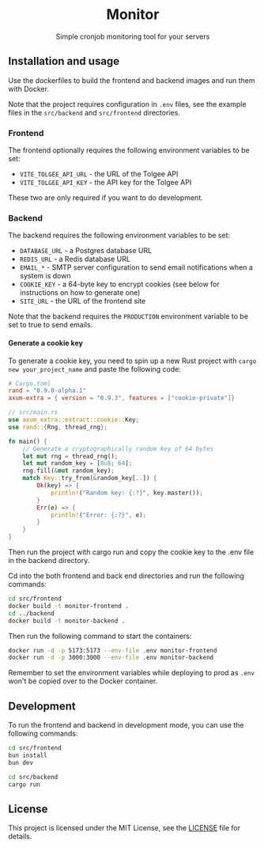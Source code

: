 <div align="center">
  <h1>Monitor</h1>

  Simple cronjob monitoring tool for your servers
</div>

## Installation and usage

Use the dockerfiles
to build the frontend and backend images and run them with Docker.

Note that the project requires configuration in `.env` files,
see the example files in the `src/backend` and `src/frontend` directories.

### Frontend
The frontend optionally requires the following environment variables to be set:
- `VITE_TOLGEE_API_URL` - the URL of the Tolgee API
- `VITE_TOLGEE_API_KEY` - the API key for the Tolgee API

These two are only required if you want to do development.

### Backend
The backend requires the following environment variables to be set:
- `DATABASE_URL` - a Postgres database URL
- `REDIS_URL` - a Redis database URL
- `EMAIL_*` - SMTP server configuration to send email notifications when a system is down
- `COOKIE_KEY` - a 64-byte key to encrypt cookies (see below for instructions on how to generate one)
- `SITE_URL` - the URL of the frontend site

Note that the backend requires the `PRODUCTION` environment variable to be set to true to send emails.

#### Generate a cookie key
To generate a cookie key,
you need to spin up a new Rust project with `cargo new your_project_name`
and paste the following code:

```toml
# Cargo.toml
rand = "0.9.0-alpha.1"
axum-extra = { version = "0.9.3", features = ["cookie-private"]}
```

```rust
// src/main.rs
use axum_extra::extract::cookie::Key;
use rand::{Rng, thread_rng};

fn main() {
    // Generate a cryptographically random key of 64 bytes
    let mut rng = thread_rng();
    let mut random_key = [0u8; 64];
    rng.fill(&mut random_key);
    match Key::try_from(&random_key[..]) {
        Ok(key) => {
            println!("Random key: {:?}", key.master());
        }
        Err(e) => {
            println!("Error: {:?}", e);
        }
    }
}
```

Then run the project with cargo run and copy the cookie key to the .env file in the backend directory.

Cd into the both frontend and back end directories and run the following commands:
```bash
cd src/frontend
docker build -t monitor-frontend .
cd ../backend
docker build -t monitor-backend .
```

Then run the following command to start the containers:
```bash
docker run -d -p 5173:5173 --env-file .env monitor-frontend
docker run -d -p 3000:3000 --env-file .env monitor-backend
```
Remember to set the environment variables
while deploying to prod as `.env` won't be copied over to the Docker container.

## Development

To run the frontend and backend in development mode, you can use the following commands:

```bash
cd src/frontend
bun install
bun dev
```

```bash
cd src/backend
cargo run
```

## License
This project is licensed under the MIT License, see the [LICENSE](LICENSE) file for details.
